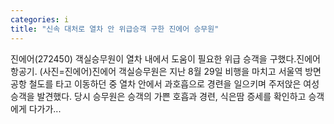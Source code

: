 ```yaml
---
categories: i
title: "신속 대처로 열차 안 위급승객 구한 진에어 승무원"
---
```

 진에어(272450) 객실승무원이 열차 내에서 도움이 필요한 위급 승객을 구했다.진에어 항공기. (사진=진에어)진에어 객실승무원은 지난 8월 29일 비행을 마치고 서울역 방면 공항 철도를 타고 이동하던 중 열차 안에서 과호흡으로 경련을 일으키며 주저앉은 여성 승객을 발견했다. 당시 승무원은 승객의 가쁜 호흡과 경련, 식은땀 증세를 확인하고 승객에게 다가가...